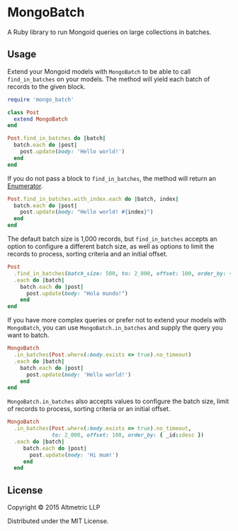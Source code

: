 # MongoBatch

A Ruby library to run Mongoid queries on large collections in batches.

## Usage

Extend your Mongoid models with `MongoBatch` to be able to call
`find_in_batches` on your models. The method will yield each batch of
records to the given block.

```ruby
require 'mongo_batch'

class Post
  extend MongoBatch
end

Post.find_in_batches do |batch|
  batch.each do |post|
    post.update(body: 'Hello world!')
  end
end
```

If you do not pass a block to `find_in_batches`, the method will
return an [Enumerator](http://ruby-doc.org/core-2.2.2/Enumerator.html).

```ruby
Post.find_in_batches.with_index.each do |batch, index|
  batch.each do |post|
    post.update(body: "Hello world! #{index}")
  end
end
```

The default batch size is 1,000 records, but `find_in_batches` accepts
an option to configure a different batch size, as well as options to
limit the records to process, sorting criteria and an initial offset.

```ruby
Post
  .find_in_batches(batch_size: 500, to: 2_000, offset: 100, order_by: { _id: :desc })
  .each do |batch|
    batch.each do |post|
      post.update(body: "Hola mundo!")
    end
end

```

If you have more complex queries or prefer not to extend your models
with `MongoBatch`,
you can use `MongoBatch.in_batches` and supply the query you want to batch.

```ruby
MongoBatch
  .in_batches(Post.where(:body.exists => true).no_timeout)
  .each do |batch|
    batch.each do |post|
      post.update(body: 'Hello world!')
    end
end
```

`MongoBatch.in_batches` also accepts values to configure the batch size, limit of
records to process, sorting criteria or an initial offset.

```ruby
MongoBatch
  .in_batches(Post.where(:body.exists => true).no_timeout,
              to: 2_000, offset: 100, order_by: { _id::desc })
  .each do |batch|
     batch.each do |post|
       post.update(body: 'Hi mum!')
     end
  end
```

## License

Copyright © 2015 Altmetric LLP

Distributed under the MIT License.

[URI]: http://ruby-doc.org/stdlib/libdoc/uri/rdoc/URI.html

